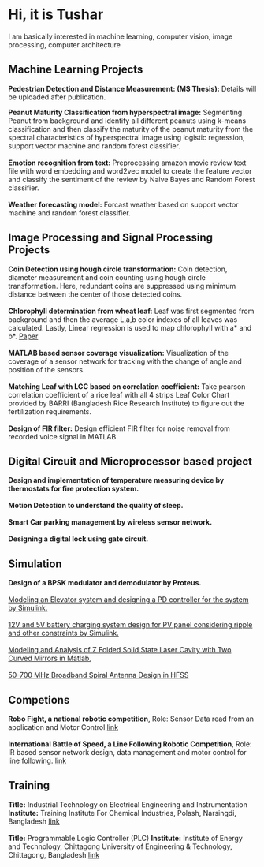 
# Hi, it is Tushar
I am basically interested in machine learning, computer vision, image processing, computer architecture

## Machine Learning Projects

**Pedestrian Detection and Distance Measurement: (MS Thesis):** Details will be uploaded after publication.

**Peanut Maturity Classification from hyperspectral image:** Segmenting Peanut from background and identify all different peanuts using k-means classification and then classify the maturity of the peanut maturity from the spectral characteristics of hyperspectral image using logistic regression, support vector machine and random forest classifier. <br><br>
**Emotion recognition from text:** Preprocessing amazon movie review text file with word embedding and word2vec model to create the feature vector and classify the sentiment of the review by Naive Bayes and Random Forest classifier. <br>
<br>
**Weather forecasting model:** Forcast weather based on support vector machine and random forest classifier.

## Image Processing and Signal Processing Projects

**Coin Detection using hough circle transformation:** Coin detection, diameter measurement and coin counting using hough circle transformation. Here, redundant coins are suppressed using minimum distance between the center of those detected coins. <br>
<br>
**Chlorophyll determination from wheat leaf**: Leaf was first segmented from background and then the average L,a,b color indexes of all leaves was calculated. Lastly, Linear regression is used to map chlorophyll with a* and b*. [Paper](https://www.researchgate.net/publication/332586475_A_Lowcost_Image_Processing_Based_Technique_to_Estimate_Chlorophyll_in_Winter_Wheat)<br> 
<br>
**MATLAB based sensor coverage visualization:** Visualization of the coverage of a sensor network for tracking with the change of angle and position of the sensors. 
<br><br>
**Matching Leaf with LCC based on correlation coefficient:** Take pearson correlation coefficient of a rice leaf with all 4 strips Leaf Color Chart provided by BARRI (Bangladesh Rice Research Institute) to figure out the fertilization requirements. 
<br>
<br>
**Design of FIR filter:** Design efficient FIR filter for noise removal from recorded voice signal in MATLAB. 

## Digital Circuit and Microprocessor based project

**Design and implementation of temperature measuring device by thermostats for fire protection system.** <br><br>
**Motion Detection to understand the quality of sleep.**<br><br>
**Smart Car parking management by wireless sensor network.**<br><br>
**Designing a digital lock using gate circuit.**<br>

## Simulation 
**Design of a BPSK modulator and demodulator by Proteus.** <br><br>
[Modeling an Elevator system and designing a PD controller for the system by Simulink.](https://docs.google.com/document/d/1P3vRAhSMe8a7i90OCLwvLAx79Ks7aqwF/edit)
 <br><br>
[12V and 5V battery charging system design for PV panel considering ripple and other constraints by Simulink.](https://github.com/stushar047/Simulink-Design-of-12V-and-5V-battery-charging-system-from-PV-module-)<br><br>
[Modeling and Analysis of Z Folded Solid State Laser Cavity with Two Curved Mirrors in Matlab.](https://www.researchgate.net/publication/325155335_Modeling_and_Analysis_of_Z_Folded_Solid_State_Laser_Cavity_with_Two_Curved_Mirrors)
<br><br>
[50-700 MHz Broadband Spiral Antenna Design in HFSS ](https://github.com/stushar047/Antenna-Design-in-HFSS)

## Competions
**Robo Fight, a national robotic competition**, Role: Sensor Data read from an application and Motor Control [link](https://www.facebook.com/robo.fight.2014/)<br>
<br>
**International Battle of Speed, a Line Following Robotic Competition**, Role: IR based sensor network design, data management and motor control for line following. [link](https://www.facebook.com/events/d41d8cd9/international-engineering-innovation-summit-bangladesh-2015/1565516937041763/)

## Training
**Title:** Industrial Technology on Electrical Engineering and Instrumentation **Institute:** Training Institute For Chemical Industries, Polash, Narsingdi, Bangladesh [link](https://www.lawyersnjurists.com/article/training-institute-chemical-industries-polash-narshingdi-1611/)<br><br>
**Title:** Programmable Logic Controller (PLC) **Institute:** Institute of Energy and Technology, Chittagong University of Engineering & Technology, Chittagong, Bangladesh [link](http://www.cuet.ac.bd/index.php/institute/iet)
